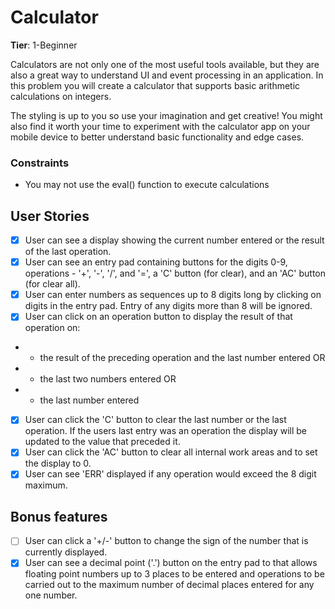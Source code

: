 # Calculator

**Tier**: 1-Beginner

Calculators are not only one of the most useful tools available, but they are also a great way to understand UI and event processing in an application. In this problem you will create a calculator that supports basic arithmetic calculations on integers.

The styling is up to you so use your imagination and get creative! You might also find it worth your time to experiment with the calculator app on your mobile device to better understand basic functionality and edge cases.

### Constraints
 - You may not use the eval() function to execute calculations

## User Stories

 - [x] User can see a display showing the current number entered or the result of the last operation.
 - [x] User can see an entry pad containing buttons for the digits 0-9, operations - '+', '-', '/', and '=', a 'C' button (for clear), and an 'AC' button (for clear all).
 - [x] User can enter numbers as sequences up to 8 digits long by clicking on digits in the entry pad. Entry of any digits more than 8 will be ignored.
 - [x] User can click on an operation button to display the result of that operation on:
 - - the result of the preceding operation and the last number entered OR
 - - the last two numbers entered OR
 - - the last number entered
 - [x] User can click the 'C' button to clear the last number or the last operation. If the users last entry was an operation the display will be updated to the value that preceded it.
 - [x] User can click the 'AC' button to clear all internal work areas and to set the display to 0.
 - [x] User can see 'ERR' displayed if any operation would exceed the 8 digit maximum.

 ## Bonus features

 - [ ] User can click a '+/-' button to change the sign of the number that is currently displayed.
 - [x] User can see a decimal point ('.') button on the entry pad to that allows floating point numbers up to 3 places to be entered and operations to be carried out to the maximum number of decimal places entered for any one number.